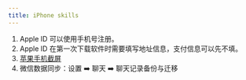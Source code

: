 ```yaml
---
title: iPhone skills
---
```


1. Apple ID 可以使用手机号注册。
2. Apple ID 在第一次下载软件时需要填写地址信息，支付信息可以先不填。 
3. [苹果手机截屏](https://support.apple.com/zh-cn/HT200289)
4. 微信数据同步：设置 ➡️ 聊天 ➡️ 聊天记录备份与迁移